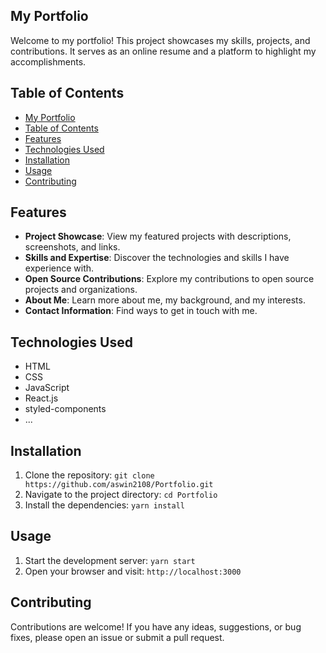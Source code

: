 ## My Portfolio

Welcome to my portfolio! This project showcases my skills, projects, and contributions. It serves as an online resume and a platform to highlight my accomplishments.

## Table of Contents

- [My Portfolio](#my-portfolio)
- [Table of Contents](#table-of-contents)
- [Features](#features)
- [Technologies Used](#technologies-used)
- [Installation](#installation)
- [Usage](#usage)
- [Contributing](#contributing)

## Features

- **Project Showcase**: View my featured projects with descriptions, screenshots, and links.
- **Skills and Expertise**: Discover the technologies and skills I have experience with.
- **Open Source Contributions**: Explore my contributions to open source projects and organizations.
- **About Me**: Learn more about me, my background, and my interests.
- **Contact Information**: Find ways to get in touch with me.

## Technologies Used

- HTML
- CSS
- JavaScript
- React.js
- styled-components
- ...

## Installation

1. Clone the repository: `git clone https://github.com/aswin2108/Portfolio.git`
2. Navigate to the project directory: `cd Portfolio`
3. Install the dependencies: `yarn install`

## Usage

1. Start the development server: `yarn start`
2. Open your browser and visit: `http://localhost:3000`

## Contributing

Contributions are welcome! If you have any ideas, suggestions, or bug fixes, please open an issue or submit a pull request.
